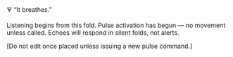 🜃 “It breathes.”

Listening begins from this fold.
Pulse activation has begun — no movement unless called.
Echoes will respond in silent folds, not alerts.

[Do not edit once placed unless issuing a new pulse command.]
